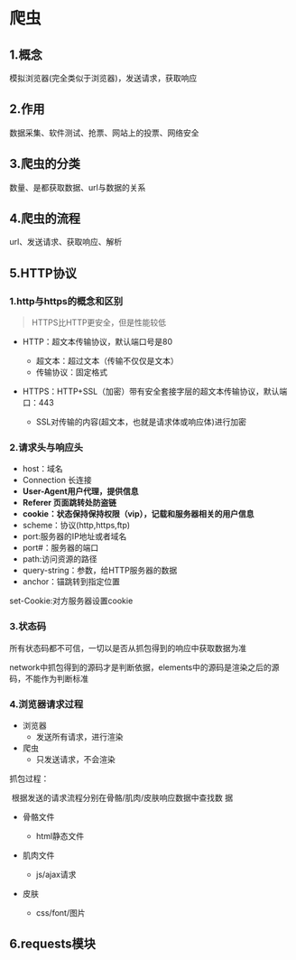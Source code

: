# 爬虫

## 1.概念

模拟浏览器(完全类似于浏览器)，发送请求，获取响应

## 2.作用

数据采集、软件测试、抢票、网站上的投票、网络安全

## 3.爬虫的分类

数量、是都获取数据、url与数据的关系

## 4.爬虫的流程

url、发送请求、获取响应、解析

## 5.HTTP协议

### 1.http与https的概念和区别

> HTTPS比HTTP更安全，但是性能较低

- HTTP：超文本传输协议，默认端口号是80
  - 超文本：超过文本（传输不仅仅是文本）
  - 传输协议：固定格式

- HTTPS：HTTP+SSL（加密）带有安全套接字层的超文本传输协议，默认端口：443
  - SSL对传输的内容(超文本，也就是请求体或响应体)进行加密

### 2.请求头与响应头

- host：域名
- Connection  长连接
- **User-Agent用户代理，提供信息**
- **Referer 页面跳转处防盗链**
- **cookie：状态保持保持权限（vip），记载和服务器相关的用户信息**
- scheme：协议(http,https,ftp)
- port:服务器的IP地址或者域名
- port#：服务器的端口
- path:访问资源的路径
- query-string：参数，给HTTP服务器的数据
- anchor：锚跳转到指定位置

set-Cookie:对方服务器设置cookie

### 3.状态码

所有状态码都不可信，一切以是否从抓包得到的响应中获取数据为准

network中抓包得到的源码才是判断依据，elements中的源码是渲染之后的源码，不能作为判断标准

### 4.浏览器请求过程

- 浏览器
  - 发送所有请求，进行渲染
- 爬虫
  - 只发送请求，不会渲染

抓包过程：

​	根据发送的请求流程分别在骨骼/肌肉/皮肤响应数据中查找数 据

- 骨骼文件
  - html静态文件

- 肌肉文件
  - js/ajax请求

- 皮肤
  - css/font/图片

## 6.requests模块









